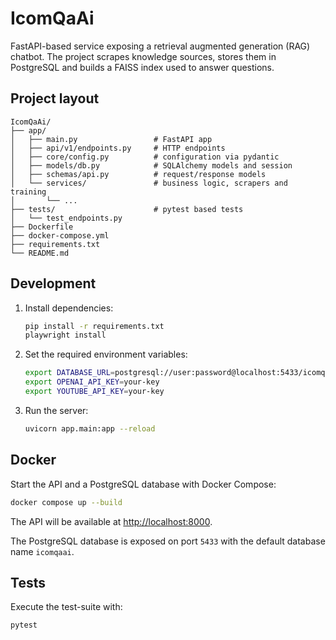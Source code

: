 # IcomQaAi

FastAPI-based service exposing a retrieval augmented generation (RAG) chatbot.
The project scrapes knowledge sources, stores them in PostgreSQL and builds a
FAISS index used to answer questions.

## Project layout

```
IcomQaAi/
├── app/
│   ├── main.py                 # FastAPI app
│   ├── api/v1/endpoints.py     # HTTP endpoints
│   ├── core/config.py          # configuration via pydantic
│   ├── models/db.py            # SQLAlchemy models and session
│   ├── schemas/api.py          # request/response models
│   └── services/               # business logic, scrapers and training
│       └── ...
├── tests/                      # pytest based tests
│   └── test_endpoints.py
├── Dockerfile
├── docker-compose.yml
├── requirements.txt
└── README.md
```

## Development

1. Install dependencies:

   ```bash
   pip install -r requirements.txt
   playwright install
   ```

2. Set the required environment variables:

   ```bash
   export DATABASE_URL=postgresql://user:password@localhost:5433/icomqaai
   export OPENAI_API_KEY=your-key
   export YOUTUBE_API_KEY=your-key
   ```

3. Run the server:

    ```bash
    uvicorn app.main:app --reload
    ```

## Docker

Start the API and a PostgreSQL database with Docker Compose:

```bash
docker compose up --build
```

The API will be available at <http://localhost:8000>.

The PostgreSQL database is exposed on port `5433` with the default database
name `icomqaai`.

## Tests

Execute the test-suite with:

```bash
pytest
```
